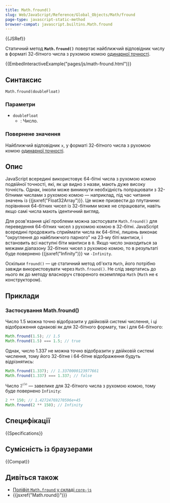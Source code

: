 ```yaml
---
title: Math.fround()
slug: Web/JavaScript/Reference/Global_Objects/Math/fround
page-type: javascript-static-method
browser-compat: javascript.builtins.Math.fround
---
```


{{JSRef}}

Статичний метод **`Math.fround()`** повертає найближчий відповідник числу в форматі 32-бітного числа з рухомою комою [одинарної точності](https://uk.wikipedia.org/wiki/%D0%A7%D0%B8%D1%81%D0%BB%D0%BE_%D0%BE%D0%B4%D0%B8%D0%BD%D0%B0%D1%80%D0%BD%D0%BE%D1%97_%D1%82%D0%BE%D1%87%D0%BD%D0%BE%D1%81%D1%82%D1%96).

{{EmbedInteractiveExample("pages/js/math-fround.html")}}

## Синтаксис

```js-nolint
Math.fround(doubleFloat)
```

### Параметри

- `doubleFloat`
  - : Число.

### Повернене значення

Найближчий відповідник `x`, у форматі 32-бітного числа з рухомою комою [одинарної точності](https://uk.wikipedia.org/wiki/%D0%A7%D0%B8%D1%81%D0%BB%D0%BE_%D0%BE%D0%B4%D0%B8%D0%BD%D0%B0%D1%80%D0%BD%D0%BE%D1%97_%D1%82%D0%BE%D1%87%D0%BD%D0%BE%D1%81%D1%82%D1%96).

## Опис

JavaScript всередині використовує 64-бітні числа з рухомою комою подвійної точності, які, як це видно з назви, мають дуже високу точність. Однак, інколи може виникнути необхідність попрацювати з 32-бітними числами з рухомою комою — наприклад, під час читання значень із {{jsxref("Float32Array")}}. Це може призвести до плутанини: порівняння 64-бітних чисел із 32-бітними може не спрацювати, навіть якщо самі числа мають ідентичний вигляд.

Для розв'язання цієї проблеми можна застосувати `Math.fround()` для переведення 64-бітних чисел з рухомою комою в 32-бітні. JavaScript всередині продовжить сприймати числа як 64-бітні, лишень виконає "округлення до найближчого парного" на 23-му біті мантиси, і встановить всі наступні біти мантиси в `0`. Якщо число знаходиться за межами діапазону 32-бітних чисел з рухомою комою, то в результаті буде повернено {{jsxref("Infinity")}} чи `-Infinity`.

Оскільки `fround()` — це статичний метод об'єкта `Math`, його потрібно завжди використовувати через `Math.fround()`. Не слід звертатись до нього як до методу власноруч створеного екземпляра `Math` (`Math` не є конструктором).

## Приклади

### Застосування Math.fround()

Число 1.5 можна точно відобразити у двійковій системі числення, і ці відображення однакові як для 32-бітного формату, так і для 64-бітного:

```js
Math.fround(1.5); // 1.5
Math.fround(1.5) === 1.5; // true
```

Однак, число 1.337 не можна точно відобразити у двійковій системі числення, тому його 32-бітне і 64-бітне відображення будуть відрізнятись:

```js
Math.fround(1.337); // 1.3370000123977661
Math.fround(1.337) === 1.337; // false
```

Число <math><semantics><msup><mn>2</mn><mn>150</mn></msup><annotation encoding="TeX">2^150</annotation></semantics></math> — завелике для 32-бітного числа з рухомою комою, тому буде повернено `Infinity`:

```js
2 ** 150; // 1.42724769270596e+45
Math.fround(2 ** 150); // Infinity
```

## Специфікації

{{Specifications}}

## Сумісність із браузерами

{{Compat}}

## Дивіться також

- [Поліфіл `Math.fround` у складі `core-js`](https://github.com/zloirock/core-js#ecmascript-math)
- {{jsxref("Math.round()")}}
